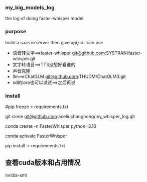 ### my_big_models_log

the log of doing faster-whisper model

### purpose

build a saas in server then give api,so i can use

* 语音转文字==>faster-whisper git@github.com:SYSTRAN/faster-whisper.git
* 文字转语音==>TTS没想好看谁的
* 声音克隆
* llm==>ChatGLM git@github.com:THUDM/ChatGLM3.git
* sd的lora也可以试试==>之后再说

### install
#pip freeze > requirements.txt

git clone git@github.com:aceliuchanghong/my_whisper_log.git

conda create -n FasterWhisper python=3.10

conda activate FasterWhisper

pip install -r requirements.txt

## 查看cuda版本和占用情况
nvidia-smi